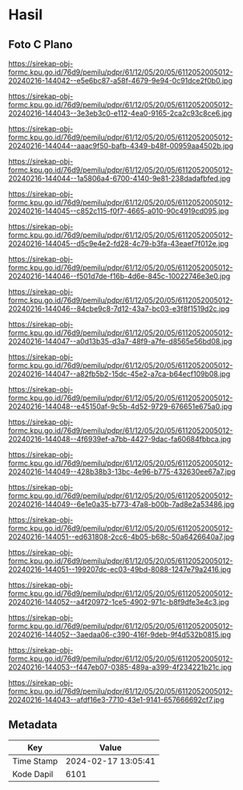 # Hasil

## Foto C Plano

https://sirekap-obj-formc.kpu.go.id/76d9/pemilu/pdpr/61/12/05/20/05/6112052005012-20240216-144042--e5e6bc87-a58f-4679-9e94-0c91dce2f0b0.jpg

https://sirekap-obj-formc.kpu.go.id/76d9/pemilu/pdpr/61/12/05/20/05/6112052005012-20240216-144043--3e3eb3c0-e112-4ea0-9165-2ca2c93c8ce6.jpg

https://sirekap-obj-formc.kpu.go.id/76d9/pemilu/pdpr/61/12/05/20/05/6112052005012-20240216-144044--aaac9f50-bafb-4349-b48f-00959aa4502b.jpg

https://sirekap-obj-formc.kpu.go.id/76d9/pemilu/pdpr/61/12/05/20/05/6112052005012-20240216-144044--1a5806a4-6700-4140-9e81-238dadafbfed.jpg

https://sirekap-obj-formc.kpu.go.id/76d9/pemilu/pdpr/61/12/05/20/05/6112052005012-20240216-144045--c852c115-f0f7-4665-a010-90c4919cd095.jpg

https://sirekap-obj-formc.kpu.go.id/76d9/pemilu/pdpr/61/12/05/20/05/6112052005012-20240216-144045--d5c9e4e2-fd28-4c79-b3fa-43eaef7f012e.jpg

https://sirekap-obj-formc.kpu.go.id/76d9/pemilu/pdpr/61/12/05/20/05/6112052005012-20240216-144046--f501d7de-f16b-4d6e-845c-10022746e3e0.jpg

https://sirekap-obj-formc.kpu.go.id/76d9/pemilu/pdpr/61/12/05/20/05/6112052005012-20240216-144046--84cbe9c8-7d12-43a7-bc03-e3f8f1519d2c.jpg

https://sirekap-obj-formc.kpu.go.id/76d9/pemilu/pdpr/61/12/05/20/05/6112052005012-20240216-144047--a0d13b35-d3a7-48f9-a7fe-d8565e56bd08.jpg

https://sirekap-obj-formc.kpu.go.id/76d9/pemilu/pdpr/61/12/05/20/05/6112052005012-20240216-144047--a82fb5b2-15dc-45e2-a7ca-b64ecf109b08.jpg

https://sirekap-obj-formc.kpu.go.id/76d9/pemilu/pdpr/61/12/05/20/05/6112052005012-20240216-144048--e45150af-9c5b-4d52-9729-676651e675a0.jpg

https://sirekap-obj-formc.kpu.go.id/76d9/pemilu/pdpr/61/12/05/20/05/6112052005012-20240216-144048--4f6939ef-a7bb-4427-9dac-fa60684fbbca.jpg

https://sirekap-obj-formc.kpu.go.id/76d9/pemilu/pdpr/61/12/05/20/05/6112052005012-20240216-144049--428b38b3-13bc-4e96-b775-432630ee67a7.jpg

https://sirekap-obj-formc.kpu.go.id/76d9/pemilu/pdpr/61/12/05/20/05/6112052005012-20240216-144049--6e1e0a35-b773-47a8-b00b-7ad8e2a53486.jpg

https://sirekap-obj-formc.kpu.go.id/76d9/pemilu/pdpr/61/12/05/20/05/6112052005012-20240216-144051--ed631808-2cc6-4b05-b68c-50a6426640a7.jpg

https://sirekap-obj-formc.kpu.go.id/76d9/pemilu/pdpr/61/12/05/20/05/6112052005012-20240216-144051--199207dc-ec03-49bd-8088-1247e79a2416.jpg

https://sirekap-obj-formc.kpu.go.id/76d9/pemilu/pdpr/61/12/05/20/05/6112052005012-20240216-144052--a4f20972-1ce5-4902-971c-b8f9dfe3e4c3.jpg

https://sirekap-obj-formc.kpu.go.id/76d9/pemilu/pdpr/61/12/05/20/05/6112052005012-20240216-144052--3aedaa06-c390-416f-9deb-9f4d532b0815.jpg

https://sirekap-obj-formc.kpu.go.id/76d9/pemilu/pdpr/61/12/05/20/05/6112052005012-20240216-144053--f447eb07-0385-489a-a399-4f234221b21c.jpg

https://sirekap-obj-formc.kpu.go.id/76d9/pemilu/pdpr/61/12/05/20/05/6112052005012-20240216-144043--afdf16e3-7710-43e1-9141-657666692cf7.jpg


## Metadata

| Key        | Value               |
| ---------- | ------------------- |
| Time Stamp | 2024-02-17 13:05:41 |
| Kode Dapil | 6101                |



